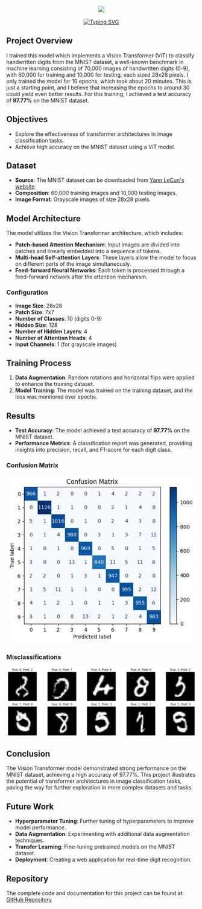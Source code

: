 <div align="center">
<img src="https://capsule-render.vercel.app/api?type=waving&height=300&text=Vision+Transformer+on+MNIST&color=0:00A3E0,50:00BFFF,100:00CFFF&fontColor=ffffff&fontSize=60&desc=Machine+Learning+Project&descAlignY=65&animation=fadeIn">

<a href="https://git.io/typing-svg"><img src="https://readme-typing-svg.herokuapp.com?font=Montserrat&weight=600&duration=4002&pause=1000&color=00A3E0&width=435&separator=%3C&lines=Exploring+the+Power+of+Vision+Transformers+in+Image+Classification;Harnessing+the+Kaggle+Dataset+for+Machine+Learning;Join+me+on+this+exciting+journey!" alt="Typing SVG" /></a>
</div>

## Project Overview

I trained this model which implements a Vision Transformer (ViT) to classify handwritten digits from the MNIST dataset, a well-known benchmark in machine learning consisting of 70,000 images of handwritten digits (0-9), with 60,000 for training and 10,000 for testing, each sized 28x28 pixels. I only trained the model for 10 epochs, which took about 20 minutes. This is just a starting point, and I believe that increasing the epochs to around 30 could yield even better results. For this training, I achieved a test accuracy of **97.77%** on the MNIST dataset.

## Objectives

- Explore the effectiveness of transformer architectures in image classification tasks.
- Achieve high accuracy on the MNIST dataset using a ViT model.

## Dataset

- **Source**: The MNIST dataset can be downloaded from [Yann LeCun's website](http://yann.lecun.com/exdb/mnist/).
- **Composition**: 60,000 training images and 10,000 testing images.
- **Image Format**: Grayscale images of size 28x28 pixels.

## Model Architecture

The model utilizes the Vision Transformer architecture, which includes:

- **Patch-based Attention Mechanism**: Input images are divided into patches and linearly embedded into a sequence of tokens.
- **Multi-head Self-attention Layers**: These layers allow the model to focus on different parts of the image simultaneously.
- **Feed-forward Neural Networks**: Each token is processed through a feed-forward network after the attention mechanism.

### Configuration

- **Image Size**: 28x28
- **Patch Size**: 7x7
- **Number of Classes**: 10 (digits 0-9)
- **Hidden Size**: 128
- **Number of Hidden Layers**: 4
- **Number of Attention Heads**: 4
- **Input Channels**: 1 (for grayscale images)

## Training Process

1. **Data Augmentation**: Random rotations and horizontal flips were applied to enhance the training dataset.
2. **Model Training**: The model was trained on the training dataset, and the loss was monitored over epochs.

## Results

- **Test Accuracy**: The model achieved a test accuracy of **97.77%** on the MNIST dataset.
- **Performance Metrics**: A classification report was generated, providing insights into precision, recall, and F1-score for each digit class.

### Confusion Matrix

![Confusion Matrix](media/Confusion%20Matrix.png)

### Misclassifications

![Misclassifications](media/Misclassifications.png)

## Conclusion

The Vision Transformer model demonstrated strong performance on the MNIST dataset, achieving a high accuracy of 97.77%. This project illustrates the potential of transformer architectures in image classification tasks, paving the way for further exploration in more complex datasets and tasks.

## Future Work

- **Hyperparameter Tuning**: Further tuning of hyperparameters to improve model performance.
- **Data Augmentation**: Experimenting with additional data augmentation techniques.
- **Transfer Learning**: Fine-tuning pretrained models on the MNIST dataset.
- **Deployment**: Creating a web application for real-time digit recognition.

## Repository

The complete code and documentation for this project can be found at: [GitHub Repository](https://github.com/chama-x/ViT-model-on-the-MNIST-dataset)
